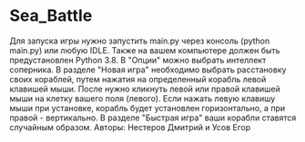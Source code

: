 # Sea_Battle
Для запуска игры нужно запустить main.py через консоль (python main.py) или любую IDLE. Также на вашем компьютере должен быть предустановлен Python 3.8.
В "Опции" можно выбрать интеллект соперника. В разделе "Новая игра" необходимо выбрать расстановку своих кораблей, путем нажатия на определенный корабль левой клавишей мыши. После нужно кликнуть левой или правой клавишей мыши на клетку вашего поля (левого). Если нажать левую клавишу мыши при установке, корабль будет установлен горизонтально, а при правой - вертикально. В разделе "Быстрая игра" ваши корабли ставятся случайным образом.
Авторы: Нестеров Дмитрий и Усов Егор

